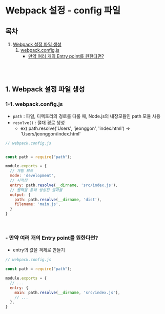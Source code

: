 # Webpack 설정 - config 파일

## 목차

1. [Webpack 설정 파일 생성](#1-webpack-설정-파일-생성)
    1. [webpack.config.js](#1-1-webpackconfigjs)
        - [만약 여러 개의 Entry point를 원한다면?](#--만약-여러-개의-entry-point를-원한다면)

<br/>
<br/>

## 1. Webpack 설정 파일 생성

### 1-1. webpack.config.js

- `path` : 파일, 디렉토리의 경로를 다룰 때, Node.js의 내장모듈인 path 모듈 사용
- `resolve()` : 절대 경로 생성
    - ex) path.resolve('Users', 'jeonggon', 'index.html') => 'Users/jeonggon/index.html'

```js
// webpack.config.js


const path = require("path");

module.exports = {
  // 개발 모드
  mode: 'development',
  // 시작점
  entry: path.resolve(__dirname, 'src/index.js'),
  // 웹팩을 통해 생성된 결과물
  output: {
    path: path.resolve(__dirname, 'dist'),
    filename: 'main.js',
  }
}
```

<br/>

### - 만약 여러 개의 Entry point를 원한다면?

- entry의 값을 객체로 만들기

```js
// webpack.config.js

const path = require("path");

module.exports = {
  // ...
  entry: {
    main: path.resolve(__dirname, 'src/index.js'),
    // ...
  },
}
```